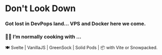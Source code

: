 # Don't Look Down

### Got lost in DevPops land... VPS and Docker here we come.

### 👨‍🍳 I’m normally cooking with ... 
🍽 Svelte | VanillaJS | GreenSock | Solid Pods | 📦 with Vite or Snowpacked. 
